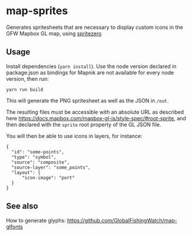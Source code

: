 # map-sprites

Generates spritesheets that are necessary to display custom icons in the GFW Mapbox GL map, using <a href="https://github.com/mapbox/spritezero">spritezero</a>

## Usage

Install dependencies (`yarn install`). Use the node version declared in package.json as bindings for Mapnik are not available for every node version, then run:

```
yarn run build
```

This will generate the PNG spritesheet as well as the JSON in `/out`.

The resulting files must be accessible with an absolute URL as described here https://docs.mapbox.com/mapbox-gl-js/style-spec/#root-sprite, and then declared with the `sprite` root property of the GL JSON file.

You will then be able to use icons in layers, for instance:
```
{
  "id": "some-points",
  "type": "symbol",
  "source": "composite",
  "source-layer": "some_points",
  "layout": {
      "icon-image": "port"
  }
}
```


## See also

How to generate glyphs: https://github.com/GlobalFishingWatch/map-glfonts
